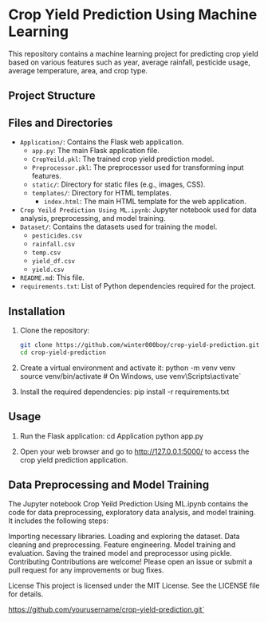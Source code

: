 # Crop Yield Prediction Using Machine Learning

This repository contains a machine learning project for predicting crop yield based on various features such as year, average rainfall, pesticide usage, average temperature, area, and crop type.

## Project Structure

## Files and Directories

- `Application/`: Contains the Flask web application.
  - `app.py`: The main Flask application file.
  - `CropYeild.pkl`: The trained crop yield prediction model.
  - `Preprocessor.pkl`: The preprocessor used for transforming input features.
  - `static/`: Directory for static files (e.g., images, CSS).
  - `templates/`: Directory for HTML templates.
    - `index.html`: The main HTML template for the web application.
- `Crop Yeild Prediction Using ML.ipynb`: Jupyter notebook used for data analysis, preprocessing, and model training.
- `Dataset/`: Contains the datasets used for training the model.
  - `pesticides.csv`
  - `rainfall.csv`
  - `temp.csv`
  - `yield_df.csv`
  - `yield.csv`
- `README.md`: This file.
- `requirements.txt`: List of Python dependencies required for the project.

## Installation

1. Clone the repository:
   ```sh
   git clone https://github.com/winter000boy/crop-yield-prediction.git
   cd crop-yield-prediction


2. Create a virtual environment and activate it:
    python -m venv venv
    source venv/bin/activate  # On Windows, use venv\Scripts\activate`


3. Install the required dependencies:
    pip install -r requirements.txt



## Usage

1. Run the Flask application:
cd Application
python app.py

2. Open your web browser and go to http://127.0.0.1:5000/ to access the crop yield prediction application.

## Data Preprocessing and Model Training
The Jupyter notebook Crop Yeild Prediction Using ML.ipynb contains the code for data preprocessing, exploratory data analysis, and model training. It includes the following steps:

Importing necessary libraries.
Loading and exploring the dataset.
Data cleaning and preprocessing.
Feature engineering.
Model training and evaluation.
Saving the trained model and preprocessor using pickle.
Contributing
Contributions are welcome! Please open an issue or submit a pull request for any improvements or bug fixes.



License
This project is licensed under the MIT License. See the LICENSE file for details.

https://github.com/yourusername/crop-yield-prediction.git` 